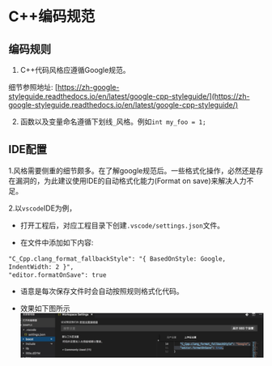 # C++编码规范

## 编码规则

1. C++代码风格应遵循Google规范。

细节参照地址:
[https://zh-google-styleguide.readthedocs.io/en/latest/google-cpp-styleguide/](https://zh-google-styleguide.readthedocs.io/en/latest/google-cpp-styleguide/)

2. 函数以及变量命名遵循下划线`_`风格。例如`int my_foo = 1;`

## IDE配置

1.风格需要侧重的细节颇多。在了解google规范后。一些格式化操作，必然还是存在漏洞的，为此建议使用IDE的自动格式化能力(Format on save)来解决人力不足。

2.以`vscode`IDE为例，

- 打开工程后，对应工程目录下创建`.vscode/settings.json`文件。

- 在文件中添加如下内容:

```
"C_Cpp.clang_format_fallbackStyle": "{ BasedOnStyle: Google, IndentWidth: 2 }",
"editor.formatOnSave": true
```

- 语意是每次保存文件时会自动按照规则格式化代码。

- 效果如下图所示
![google setting](../picture/google_seeting.jpg "")
